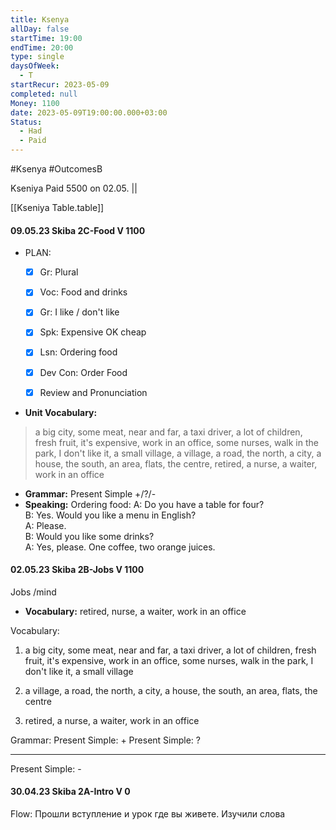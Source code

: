 ```yaml
---
title: Ksenya
allDay: false
startTime: 19:00
endTime: 20:00
type: single
daysOfWeek:
  - T
startRecur: 2023-05-09
completed: null
Money: 1100
date: 2023-05-09T19:00:00.000+03:00
Status:
  - Had
  - Paid
---
```


#Ksenya 
#OutcomesB  

Kseniya Paid 5500 on 02.05.  ||

[[Kseniya Table.table]]

#### 09.05.23 Skiba 2C-Food V 1100
- PLAN:
	- [x] Gr: Plural
	- [x]  Voc: Food and drinks
	- [x] Gr: I like / don't like
	- [x] Spk: Expensive OK cheap
	- [x] Lsn: Ordering food
	- [x] Dev Con: Order Food
	- [x] Review and Pronunciation


- **Unit Vocabulary:**
>a big city, some meat, near and far, a taxi driver, a lot of children, fresh fruit, it's expensive, work in an office, some nurses, walk in the park, I don't like it, a small village, a village, a road, the north, a city, a house, the south, an area, flats, the centre, retired, a nurse, a waiter, work in an office
- **Grammar:** Present Simple +/?/-
- **Speaking:** Ordering food: 
A: Do you have a table for four?  
B: Yes. Would you like a menu in English?  
A: Please.  
B: Would you like some drinks?  
A: Yes, please. One coffee, two orange juices.




#### 02.05.23 Skiba 2B-Jobs V 1100
Jobs
/mind
- **Vocabulary:** retired, nurse, a waiter, work in an office

Vocabulary:
1. a big city, some meat, near and far, a taxi driver, a lot of children, fresh fruit, it's expensive, work in an office, some nurses, walk in the park, I don't like it, a small village
2. a village, a road, the north, a city, a house, the south, an area, flats, the centre

1. retired, a nurse, a waiter, work in an office


Grammar:
Present Simple: +
Present Simple: ?
___
Present Simple: - 

#### 30.04.23 Skiba 2A-Intro V 0

Flow: Прошли вступление и урок где вы живете. Изучили слова